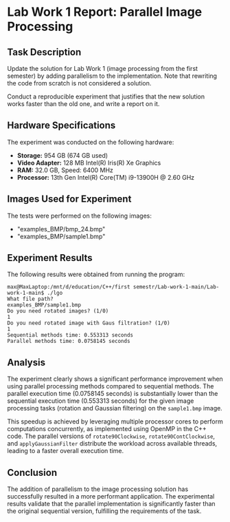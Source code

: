 # Lab Work 1 Report: Parallel Image Processing

## Task Description

Update the solution for Lab Work 1 (image processing from the first semester) by adding parallelism to the implementation. Note that rewriting the code from scratch is not considered a solution.

Conduct a reproducible experiment that justifies that the new solution works faster than the old one, and write a report on it.

## Hardware Specifications

The experiment was conducted on the following hardware:

- **Storage:** 954 GB (674 GB used)
- **Video Adapter:** 128 MB Intel(R) Iris(R) Xe Graphics
- **RAM:** 32.0 GB, Speed: 6400 MHz
- **Processor:** 13th Gen Intel(R) Core(TM) i9-13900H @ 2.60 GHz

## Images Used for Experiment

The tests were performed on the following images:

- "examples_BMP/bmp_24.bmp" 
- "examples_BMP/sample1.bmp" 

## Experiment Results

The following results were obtained from running the program:

```
max@MaxLaptop:/mnt/d/education/C++/first semestr/Lab-work-1-main/Lab-work-1-main$ ./lgo 
What file path? 
examples_BMP/sample1.bmp 
Do you need rotated images? (1/0) 
1 
Do you need rotated image with Gaus filtration? (1/0) 
1 
Sequential methods time: 0.553313 seconds 
Parallel methods time: 0.0758145 seconds
```

## Analysis

The experiment clearly shows a significant performance improvement when using parallel processing methods compared to sequential methods. The parallel execution time (0.0758145 seconds) is substantially lower than the sequential execution time (0.553313 seconds) for the given image processing tasks (rotation and Gaussian filtering) on the `sample1.bmp` image.

This speedup is achieved by leveraging multiple processor cores to perform computations concurrently, as implemented using OpenMP in the C++ code. The parallel versions of `rotate90Clockwise`, `rotate90ContClockwise`, and `applyGaussianFilter` distribute the workload across available threads, leading to a faster overall execution time.

## Conclusion

The addition of parallelism to the image processing solution has successfully resulted in a more performant application. The experimental results validate that the parallel implementation is significantly faster than the original sequential version, fulfilling the requirements of the task.
